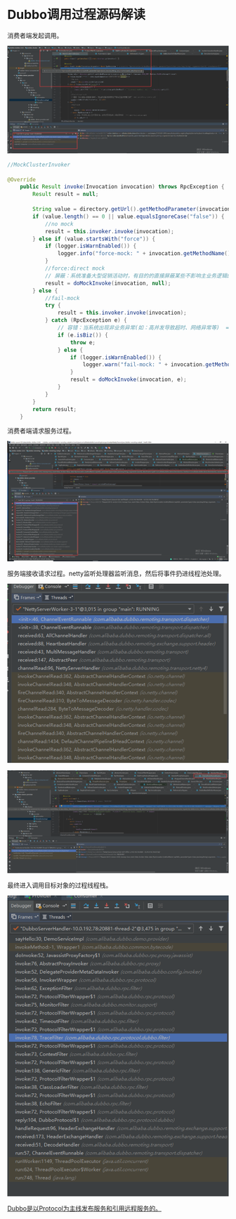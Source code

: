 ​						

# 					Dubbo调用过程源码解读

消费者端发起调用。

![image-20200922110750962](https://github.com/lujunfa/dubbo-debug/blob/master/img/dubbo/image-20200922110750962.png)

```java
//MockClusterInvoker

@Override
    public Result invoke(Invocation invocation) throws RpcException {
        Result result = null;

        String value = directory.getUrl().getMethodParameter(invocation.getMethodName(), Constants.MOCK_KEY, Boolean.FALSE.toString()).trim();
        if (value.length() == 0 || value.equalsIgnoreCase("false")) {
            //no mock
            result = this.invoker.invoke(invocation);
        } else if (value.startsWith("force")) {
            if (logger.isWarnEnabled()) {
                logger.info("force-mock: " + invocation.getMethodName() + " force-mock enabled , url : " + directory.getUrl());
            }
            //force:direct mock
            // 屏蔽：系统准备大型促销活动时，有目的的直接屏蔽某些不影响主业务逻辑的接口  ===> mock=force:return null
            result = doMockInvoke(invocation, null);
        } else {
            //fail-mock
            try {
                result = this.invoker.invoke(invocation);
            } catch (RpcException e) {
                // 容错：当系统出现非业务异常(如：高并发导致超时、网络异常等)  ===> mock=fail:return null
                if (e.isBiz()) {
                    throw e;
                } else {
                    if (logger.isWarnEnabled()) {
                        logger.warn("fail-mock: " + invocation.getMethodName() + " fail-mock enabled , url : " + directory.getUrl(), e);
                    }
                    result = doMockInvoke(invocation, e);
                }
            }
        }
        return result;
    }
```



消费者端请求服务过程。

![image-20200922150209144](https://github.com/lujunfa/dubbo-debug/blob/master/img/dubbo/image-20200922150209144.png)



服务端接收请求过程。netty监听处理器监听消息，然后将事件扔进线程池处理。

![image-20200922155108956](https://github.com/lujunfa/dubbo-debug/blob/master/img/dubbo/image-20200922155108956.png)

![image-20200922154448622](https://github.com/lujunfa/dubbo-debug/blob/master/img/dubbo/image-20200922154448622.png)

最终进入调用目标对象的过程线程栈。

![image-20200922155336710](https://github.com/lujunfa/dubbo-debug/blob/master/img/dubbo/image-20200922155336710.png)





<u>Dubbo是以Protocol为主线发布服务和引用远程服务的。</u>
